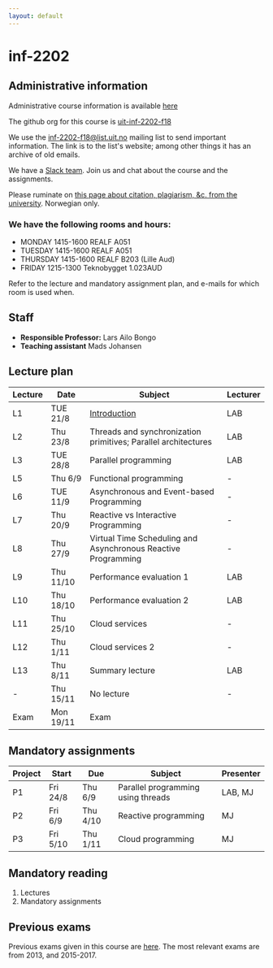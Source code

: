 ```yaml
---
layout: default
---
```


# inf-2202

## Administrative information

Administrative course information is available [here](https://uit.no/utdanning/emner/emne/566314/inf-2202?ar=2018&semester=H)

The github org for this course is [uit-inf-2202-f18](https://github.com/uit-inf-2202-f18)

We use the [inf-2202-f18@list.uit.no](https://list.uit.no/sympa/info/inf-2202-f18) mailing list to send important information. The link is to the list's website; among other things it has an archive of old emails.

We have a [Slack team](https://uit-inf-2202-f18.slack.com/). Join us and chat about the course and the assignments.

Please ruminate on [this page about citation, plagiarism, &c. from the university](https://uit.no/om/enhet/artikkel?p_document_id=473719). Norwegian only.

### We have the following rooms and hours:

* MONDAY 1415-1600 REALF A051
* TUESDAY 1415-1600 REALF A051
* THURSDAY 1415-1600 REALF B203 (Lille Aud)
* FRIDAY 1215-1300 Teknobygget 1.023AUD

Refer to the lecture and mandatory assignment plan, and e-mails for which room is used when.

## Staff

* **Responsible Professor:** Lars Ailo Bongo
* **Teaching assistant** Mads Johansen

## Lecture plan

| Lecture | Date      | Subject                                       | Lecturer  |
|---------|-----------|-----------------------------------------------|-----------|
| L1      | TUE 21/8  | [Introduction](public/01-introduction.pptx)   | LAB       |
| L2      | Thu 23/8  | Threads and synchronization primitives; Parallel architectures | LAB |
| L3      | TUE 28/8  | Parallel programming                          | LAB       |
| L5      | Thu 6/9   | Functional programming                        | - |
| L6      | TUE 11/9  | Asynchronous and Event-based Programming      | - |
| L7      | Thu 20/9  | Reactive vs Interactive Programming           | - |
| L8      | Thu 27/9  | Virtual Time Scheduling and Asynchronous Reactive Programming | - |
| L9      | Thu 11/10 | Performance evaluation 1                      | LAB       |
| L10     | Thu 18/10 | Performance evaluation 2                      | LAB       |
| L11     | Thu 25/10 | Cloud services                                | -         |
| L12     | Thu 1/11  | Cloud services 2                              | -         |
| L13     | Thu 8/11  | Summary lecture                               | LAB       |
| -       | Thu 15/11 | No lecture                                    | -         |
| Exam    | Mon 19/11 | Exam                                          |           |


## Mandatory assignments

| Project |	Start      | Due      | Subject  | Presenter |
|---------|------------|----------|----------|---------|
| P1 	  | Fri 24/8   | Thu 6/9  | Parallel programming using threads | LAB, MJ |
| P2      | Fri 6/9    | Thu 4/10 | Reactive programming               | MJ |
| P3      | Fri 5/10   | Thu 1/11 | Cloud programming                  | MJ |

## Mandatory reading

1. Lectures
2. Mandatory assignments

## Previous exams

Previous exams given in this course are [here](https://uit.no/om/enhet/artikkel?p_document_id=319867&p_dimension_id=88131). The most relevant exams are from 2013, and 2015-2017.
